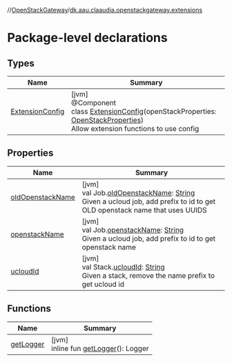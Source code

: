 //[OpenStackGateway](../../index.md)/[dk.aau.claaudia.openstackgateway.extensions](index.md)

# Package-level declarations

## Types

| Name | Summary |
|---|---|
| [ExtensionConfig](-extension-config/index.md) | [jvm]<br>@Component<br>class [ExtensionConfig](-extension-config/index.md)(openStackProperties: [OpenStackProperties](../dk.aau.claaudia.openstackgateway.config/-open-stack-properties/index.md))<br>Allow extension functions to use config |

## Properties

| Name | Summary |
|---|---|
| [oldOpenstackName](old-openstack-name.md) | [jvm]<br>val Job.[oldOpenstackName](old-openstack-name.md): [String](https://kotlinlang.org/api/latest/jvm/stdlib/kotlin/-string/index.html)<br>Given a ucloud job, add prefix to id to get OLD openstack name that uses UUIDS |
| [openstackName](openstack-name.md) | [jvm]<br>val Job.[openstackName](openstack-name.md): [String](https://kotlinlang.org/api/latest/jvm/stdlib/kotlin/-string/index.html)<br>Given a ucloud job, add prefix to id to get openstack name |
| [ucloudId](ucloud-id.md) | [jvm]<br>val Stack.[ucloudId](ucloud-id.md): [String](https://kotlinlang.org/api/latest/jvm/stdlib/kotlin/-string/index.html)<br>Given a stack, remove the name prefix to get ucloud id |

## Functions

| Name | Summary |
|---|---|
| [getLogger](get-logger.md) | [jvm]<br>inline fun [getLogger](get-logger.md)(): Logger |
